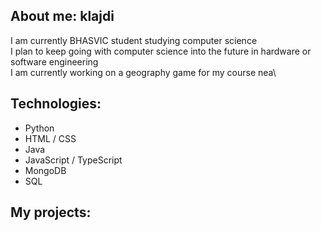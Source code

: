 ## About me: klajdi
I am currently BHASVIC student studying computer science\
I plan to keep going with computer science into the future in hardware or software engineering\
I am currently working on a geography game for my course nea\

## Technologies:
- Python
- HTML / CSS
- Java
- JavaScript / TypeScript
- MongoDB
- SQL

## My projects:
